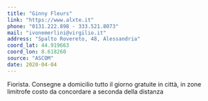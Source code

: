 ```yaml
---
title: "Ginny Fleurs"
link: "https://www.alxte.it"
phone: "0131.222.898 - 333.521.8073"
mail: "ivonemerlini@virgilio.it"
address: "Spalto Rovereto, 48, Alessandria"
coord_lat: 44.919663
coord_lon: 8.618260
source: "ASCOM"
date: 2020-04-04
---
```


Fiorista. Consegne a domicilio tutto il giorno gratuite in città, in zone limitrofe costo da concordare a seconda della distanza
